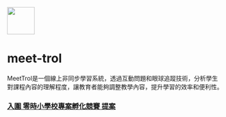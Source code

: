 <img style="width:64px" src="https://user-images.githubusercontent.com/13403218/231497608-31407e45-86d0-4181-88c7-f513f5d24300.png" />

# meet-trol
MeetTrol是一個線上非同步學習系統，透過互動問題和眼球追蹤技術，分析學生對課程內容的理解程度，讓教育者能夠調整教學內容，提升學習的效率和便利性。

### [入圍 零時小學校專案孵化競賽 提案](https://sch001.g0v.tw/dash/prj/PGe6tYD4kaU2nFu95PRChjfZ2aLO7F)
